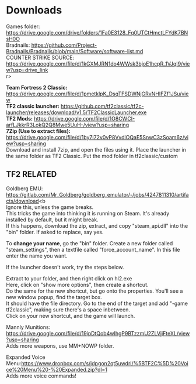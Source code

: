 # Downloads
Games folder: https://drive.google.com/drive/folders/1Fa0E3128_Fq0UTCtHmctLFYdK7BNsH0O<br>
Bradnails: https://github.com/Project-Bradnails/Bradnails/blob/main/Software/software-list.md<br>
COUNTER STRIKE SOURCE: https://drive.google.com/file/d/1kGXMJRN1do4WWsk3bjoE1hcpR_1VJqI9/view?usp=drive_link<br>r>

**Team Fortress 2 Classic:** https://drive.google.com/file/d/1pmetklpK_DsqTFSDWNjGRvNHIFZf1JSu/view<br>
**TF2 classic launcher:** https://github.com/tf2classic/tf2c-launcher/releases/download/v1.5/TF2ClassicLauncher.exe<br>
**TF2 Mods:** https://drive.google.com/file/d/1O8CWCI-arfLJkkrR3LokQ2Q8Mwe5UuH-/view?usp=sharing<br>
**7Zip (Use to extract files):** https://drive.google.com/file/d/1by7I72v0vP8VvdlOQaE5SnwC3zSoam6z/view?usp=sharing<br>
Download  and install 7zip, and open the files using it. Place the launcher in the same folder as TF2 Classic. Put the mod folder in tf2classic/custom<br>

## TF2 RELATED<br>

Goldberg EMU: https://gitlab.com/Mr_Goldberg/goldberg_emulator/-/jobs/4247811310/artifacts/download<b<br>
Ignore this, unless the game breaks.<br>
This tricks the game into thinking it is running on Steam. It's already installed by default, but it might break.<br>
If this happens, download the zip, extract, and copy "steam_api.dll" into the "bin" folder. If asked to replace, say yes.<br>

To **change your name**, go the "bin" folder. Create a new folder called "steam_settings", then a textfile called "force_account_name". In this file enter the name you want.<br>

If the launcher  doesn't work, try the steps below.<br>

Extract to your folder, and then right click on hl2.exe<br>
Here, click on "show more options", then create a shortcut.<br>
Do the same for the new shortcut, but go onto the properties. You'll see a new window popup, find the target box.<br>
It should have the file directory. Go to the end of the target and add "-game tf2classic", making sure there's a space inbetween.<br>
Click on your new shortcut, and the game will launch.

Mannly Munitions: https://drive.google.com/file/d/19ipDtQob4wIhgP9BTzzmU2ZLVjjFteXL/view?usp=sharing<br>
Adds more weapons, use MM+NOWP folder.<br>

Expanded Voice Menu:https://www.dropbox.com/s/jdpgon2qt5uwdri/%5BTF2C%5D%20Voice%20Menu%20-%20Expanded.zip?dl=1<br>
Adds more voice commands!<br>
